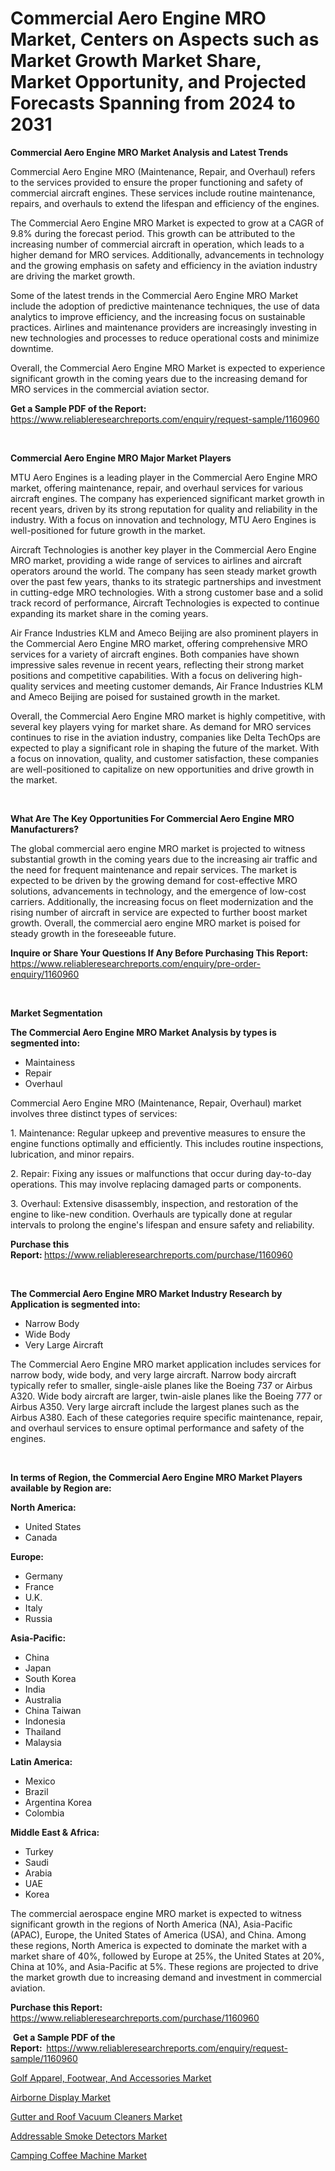 <p><h1>Commercial Aero Engine MRO Market, Centers on Aspects such as Market Growth Market Share, Market Opportunity, and Projected Forecasts Spanning from 2024 to 2031</h1></p><p><strong>Commercial Aero Engine MRO Market Analysis and Latest Trends</strong></p>
<p><p>Commercial Aero Engine MRO (Maintenance, Repair, and Overhaul) refers to the services provided to ensure the proper functioning and safety of commercial aircraft engines. These services include routine maintenance, repairs, and overhauls to extend the lifespan and efficiency of the engines.</p><p>The Commercial Aero Engine MRO Market is expected to grow at a CAGR of 9.8% during the forecast period. This growth can be attributed to the increasing number of commercial aircraft in operation, which leads to a higher demand for MRO services. Additionally, advancements in technology and the growing emphasis on safety and efficiency in the aviation industry are driving the market growth.</p><p>Some of the latest trends in the Commercial Aero Engine MRO Market include the adoption of predictive maintenance techniques, the use of data analytics to improve efficiency, and the increasing focus on sustainable practices. Airlines and maintenance providers are increasingly investing in new technologies and processes to reduce operational costs and minimize downtime.</p><p>Overall, the Commercial Aero Engine MRO Market is expected to experience significant growth in the coming years due to the increasing demand for MRO services in the commercial aviation sector.</p></p>
<p><strong>Get a Sample PDF of the Report:&nbsp;</strong> <a href="https://www.reliableresearchreports.com/enquiry/request-sample/1160960">https://www.reliableresearchreports.com/enquiry/request-sample/1160960</a></p>
<p>&nbsp;</p>
<p><strong>Commercial Aero Engine MRO Major Market Players</strong></p>
<p><p>MTU Aero Engines is a leading player in the Commercial Aero Engine MRO market, offering maintenance, repair, and overhaul services for various aircraft engines. The company has experienced significant market growth in recent years, driven by its strong reputation for quality and reliability in the industry. With a focus on innovation and technology, MTU Aero Engines is well-positioned for future growth in the market.</p><p>Aircraft Technologies is another key player in the Commercial Aero Engine MRO market, providing a wide range of services to airlines and aircraft operators around the world. The company has seen steady market growth over the past few years, thanks to its strategic partnerships and investment in cutting-edge MRO technologies. With a strong customer base and a solid track record of performance, Aircraft Technologies is expected to continue expanding its market share in the coming years.</p><p>Air France Industries KLM and Ameco Beijing are also prominent players in the Commercial Aero Engine MRO market, offering comprehensive MRO services for a variety of aircraft engines. Both companies have shown impressive sales revenue in recent years, reflecting their strong market positions and competitive capabilities. With a focus on delivering high-quality services and meeting customer demands, Air France Industries KLM and Ameco Beijing are poised for sustained growth in the market.</p><p>Overall, the Commercial Aero Engine MRO market is highly competitive, with several key players vying for market share. As demand for MRO services continues to rise in the aviation industry, companies like Delta TechOps are expected to play a significant role in shaping the future of the market. With a focus on innovation, quality, and customer satisfaction, these companies are well-positioned to capitalize on new opportunities and drive growth in the market.</p></p>
<p>&nbsp;</p>
<p><strong>What Are The Key Opportunities For Commercial Aero Engine MRO Manufacturers?</strong></p>
<p><p>The global commercial aero engine MRO market is projected to witness substantial growth in the coming years due to the increasing air traffic and the need for frequent maintenance and repair services. The market is expected to be driven by the growing demand for cost-effective MRO solutions, advancements in technology, and the emergence of low-cost carriers. Additionally, the increasing focus on fleet modernization and the rising number of aircraft in service are expected to further boost market growth. Overall, the commercial aero engine MRO market is poised for steady growth in the foreseeable future.</p></p>
<p><strong>Inquire or Share Your Questions If Any Before Purchasing This Report:</strong> <a href="https://www.reliableresearchreports.com/enquiry/pre-order-enquiry/1160960">https://www.reliableresearchreports.com/enquiry/pre-order-enquiry/1160960</a></p>
<p>&nbsp;</p>
<p><strong>Market Segmentation</strong></p>
<p><strong>The Commercial Aero Engine MRO Market Analysis by types is segmented into:</strong></p>
<p><ul><li>Maintainess</li><li>Repair</li><li>Overhaul</li></ul></p>
<p><p>Commercial Aero Engine MRO (Maintenance, Repair, Overhaul) market involves three distinct types of services: </p><p>1. Maintenance: Regular upkeep and preventive measures to ensure the engine functions optimally and efficiently. This includes routine inspections, lubrication, and minor repairs.</p><p>2. Repair: Fixing any issues or malfunctions that occur during day-to-day operations. This may involve replacing damaged parts or components.</p><p>3. Overhaul: Extensive disassembly, inspection, and restoration of the engine to like-new condition. Overhauls are typically done at regular intervals to prolong the engine's lifespan and ensure safety and reliability.</p></p>
<p><strong>Purchase this Report:&nbsp;</strong><a href="https://www.reliableresearchreports.com/purchase/1160960">https://www.reliableresearchreports.com/purchase/1160960</a></p>
<p>&nbsp;</p>
<p><strong>The Commercial Aero Engine MRO Market Industry Research by Application is segmented into:</strong></p>
<p><ul><li>Narrow Body</li><li>Wide Body</li><li>Very Large Aircraft</li></ul></p>
<p><p>The Commercial Aero Engine MRO market application includes services for narrow body, wide body, and very large aircraft. Narrow body aircraft typically refer to smaller, single-aisle planes like the Boeing 737 or Airbus A320. Wide body aircraft are larger, twin-aisle planes like the Boeing 777 or Airbus A350. Very large aircraft include the largest planes such as the Airbus A380. Each of these categories require specific maintenance, repair, and overhaul services to ensure optimal performance and safety of the engines.</p></p>
<p>&nbsp;</p>
<p><strong>In terms of Region, the Commercial Aero Engine MRO Market Players available by Region are:</strong></p>
<p>
    <p> <strong> North America: </strong>
        <ul>
            <li>United States</li>
            <li>Canada</li>
        </ul>
        </p> 
    <p> <strong> Europe: </strong>
        <ul>
            <li>Germany</li>
            <li>France</li>
            <li>U.K.</li>
            <li>Italy</li>
            <li>Russia</li>
        </ul>
        </p> 
    <p> <strong> Asia-Pacific: </strong>
        <ul>
            <li>China</li>
            <li>Japan</li>
            <li>South Korea</li>
            <li>India</li>
            <li>Australia</li>
            <li>China Taiwan</li>
            <li>Indonesia</li>
            <li>Thailand</li>
            <li>Malaysia</li>
        </ul>
        </p> 
    <p> <strong> Latin America: </strong>
        <ul>
            <li>Mexico</li>
            <li>Brazil</li>
            <li>Argentina Korea</li>
            <li>Colombia</li>
        </ul>
        </p> 
    <p> <strong> Middle East & Africa: </strong>
        <ul>
            <li>Turkey</li>
            <li>Saudi</li>
            <li>Arabia</li>
            <li>UAE</li>
            <li>Korea</li>
        </ul>
    </p>
    </p>
<p><p>The commercial aerospace engine MRO market is expected to witness significant growth in the regions of North America (NA), Asia-Pacific (APAC), Europe, the United States of America (USA), and China. Among these regions, North America is expected to dominate the market with a market share of 40%, followed by Europe at 25%, the United States at 20%, China at 10%, and Asia-Pacific at 5%. These regions are projected to drive the market growth due to increasing demand and investment in commercial aviation.</p></p>
<p><strong>Purchase this Report: </strong><a href="https://www.reliableresearchreports.com/purchase/1160960">https://www.reliableresearchreports.com/purchase/1160960</a></p>
<p>&nbsp;<strong>Get a Sample PDF of the Report:&nbsp;&nbsp;</strong><a href="https://www.reliableresearchreports.com/enquiry/request-sample/1160960">https://www.reliableresearchreports.com/enquiry/request-sample/1160960</a></p>
<p><strong></strong></p>
<p><p><a href="https://github.com/mancsybtousav/Market-Research-Report-List-1/blob/main/golf-apparel-footwear-and-accessories-market.md">Golf Apparel, Footwear, And Accessories Market</a></p><p><a href="https://medium.com/@kartik.reportprime/airborne-display-market-the-key-to-successful-business-strategy-forecast-till-2031-d7de0f706228">Airborne Display Market</a></p><p><a href="https://github.com/AKSHATREPORTPRIME/Market-Research-Report-List-3/blob/main/gutter-and-roof-vacuum-cleaners-market.md">Gutter and Roof Vacuum Cleaners Market</a></p><p><a href="https://medium.com/@kartik.reportprime/addressable-smoke-detectors-market-comprehensive-assessment-by-type-application-and-geography-d604be1cb22c">Addressable Smoke Detectors Market</a></p><p><a href="https://medium.com/@kartik.reportprime/camping-coffee-machine-market-exploring-market-share-market-trends-and-future-growth-bc34ff621536">Camping Coffee Machine Market</a></p></p>